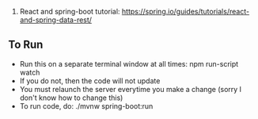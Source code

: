 1. React and spring-boot tutorial: https://spring.io/guides/tutorials/react-and-spring-data-rest/

## To Run

 - Run this on a separate terminal window at all times: npm run-script watch
 - If you do not, then the code will not update
 - You must relaunch the server everytime you make a change (sorry I don't know how to change this)
 - To run code, do: ./mvnw spring-boot:run
